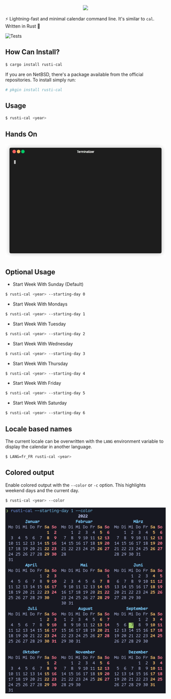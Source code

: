 <p align="center">
  <img src="https://user-images.githubusercontent.com/3329711/116007073-5c9f4380-a5e4-11eb-9d79-aa0aab50c14d.png">
</p>

⚡️ Lightning-fast and minimal calendar command line. It's similar to `cal`.
Written in Rust 🦀

![Tests](https://github.com/arthurhenrique/rusti-cal/actions/workflows/rust.yml/badge.svg)

## How Can Install?

```sh
$ cargo install rusti-cal
```

If you are on NetBSD, there's a package available from the official repositories.
To install simply run:

```sh
# pkgin install rusti-cal
```

## Usage

```sh
$ rusti-cal <year>
```

## Hands On

![hands-on](./doc/rusti-cal.gif)

## Optional Usage

+ Start Week With Sunday (Default)

```sh
$ rusti-cal <year> --starting-day 0
```

+ Start Week With Mondays

```sh
$ rusti-cal <year> --starting-day 1
```

+ Start Week With Tuesday

```sh
$ rusti-cal <year> --starting-day 2
```

+ Start Week With Wednesday

```sh
$ rusti-cal <year> --starting-day 3
```

+ Start Week With Thursday

```sh
$ rusti-cal <year> --starting-day 4
```

+ Start Week With Friday

```sh
$ rusti-cal <year> --starting-day 5
```

+ Start Week With Saturday

```sh
$ rusti-cal <year> --starting-day 6
```

## Locale based names

The current locale can be overwritten with the `LANG` environment variable to display the calendar in another language.

```sh
$ LANG=fr_FR rusti-cal <year>
```

## Colored output

Enable colored output with the `--color` or `-c` option. This highlights weekend days and the current day.

```sh
$ rusti-cal <year> --color
```

![colored](./doc/colored.png)
